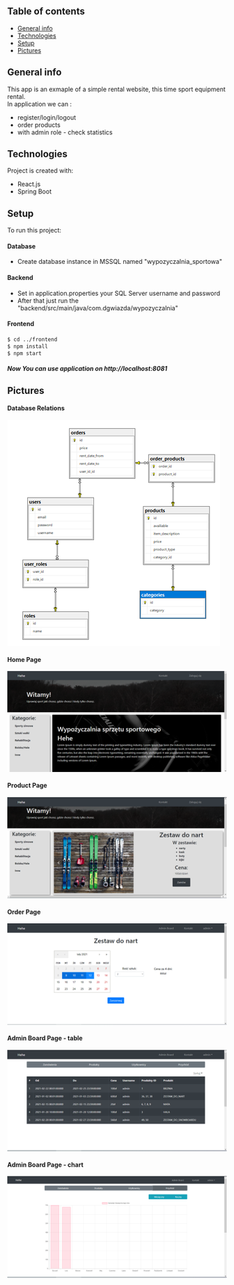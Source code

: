 ## Table of contents
* [General info](#general-info)
* [Technologies](#technologies)
* [Setup](#setup)
* [Pictures](#pictures)

## General info
This app is an exmaple of a simple rental website, this time sport equipment rental.  
In application we can :  
* register/login/logout
* order products
* with admin role - check statistics
	
## Technologies
Project is created with:
* React.js
* Spring Boot
	
## Setup
To run this project:  

#### Database
* Create database instance in MSSQL named "wypozyczalnia_sportowa"

#### Backend
* Set in application.properties your SQL Server username and password
* After that just run the "backend/src/main/java/com.dgwiazda/wypozyczalnia"

#### Frontend

```
$ cd ../frontend
$ npm install
$ npm start
```
##### Now You can use application on http://localhost:8081
## Pictures

#### Database Relations
![alt text](https://github.com/dgwiazda/rental/blob/master/pictures/DataBaseRelations.PNG?raw=true)

#### Home Page
![alt text](https://github.com/dgwiazda/rental/blob/master/pictures/homePage.PNG?raw=true)

#### Product Page
![alt text](https://github.com/dgwiazda/rental/blob/master/pictures/Product.PNG?raw=true)

#### Order Page
![alt text](https://github.com/dgwiazda/rental/blob/master/pictures/Order.PNG?raw=true)

#### Admin Board Page - table
![alt text](https://github.com/dgwiazda/rental/blob/master/pictures/AdminBoardTable.PNG?raw=true)

#### Admin Board Page - chart
![alt text](https://github.com/dgwiazda/rental/blob/master/pictures/AdminBoardChart.PNG?raw=true)
